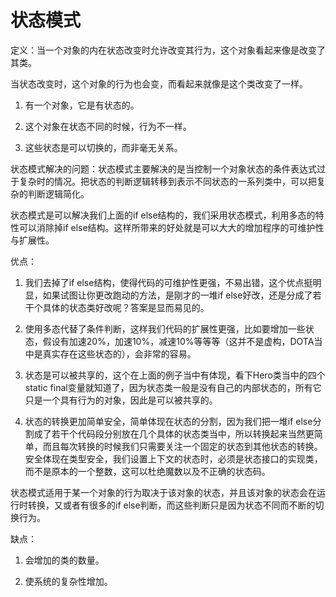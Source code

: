 # 状态模式

定义：当一个对象的内在状态改变时允许改变其行为，这个对象看起来像是改变了其类。

当状态改变时，这个对象的行为也会变，而看起来就像是这个类改变了一样。

1. 有一个对象，它是有状态的。

2. 这个对象在状态不同的时候，行为不一样。

3. 这些状态是可以切换的，而非毫无关系。

状态模式解决的问题：状态模式主要解决的是当控制一个对象状态的条件表达式过于复杂时的情况。把状态的判断逻辑转移到表示不同状态的一系列类中，可以把复杂的判断逻辑简化。

状态模式是可以解决我们上面的if else结构的，我们采用状态模式，利用多态的特性可以消除掉if else结构。这样所带来的好处就是可以大大的增加程序的可维护性与扩展性。

优点：

1. 我们去掉了if else结构，使得代码的可维护性更强，不易出错，这个优点挺明显，如果试图让你更改跑动的方法，是刚才的一堆if else好改，还是分成了若干个具体的状态类好改呢？答案是显而易见的。

2. 使用多态代替了条件判断，这样我们代码的扩展性更强，比如要增加一些状态，假设有加速20%，加速10%，减速10%等等等（这并不是虚构，DOTA当中是真实存在这些状态的），会非常的容易。                

3. 状态是可以被共享的，这个在上面的例子当中有体现，看下Hero类当中的四个static final变量就知道了，因为状态类一般是没有自己的内部状态的，所有它只是一个具有行为的对象，因此是可以被共享的。

4. 状态的转换更加简单安全，简单体现在状态的分割，因为我们把一堆if else分割成了若干个代码段分别放在几个具体的状态类当中，所以转换起来当然更简单，而且每次转换的时候我们只需要关注一个固定的状态到其他状态的转换。安全体现在类型安全，我们设置上下文的状态时，必须是状态接口的实现类，而不是原本的一个整数，这可以杜绝魔数以及不正确的状态码。
                
状态模式适用于某一个对象的行为取决于该对象的状态，并且该对象的状态会在运行时转换，又或者有很多的if else判断，而这些判断只是因为状态不同而不断的切换行为。

缺点：

1. 会增加的类的数量。

2. 使系统的复杂性增加。